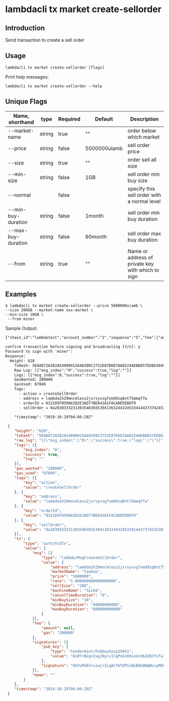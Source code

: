 # lambdacli tx market create-sellorder

## Introduction

Send transaction to create a sell order

## Usage

```
lambdacli tx market create-sellorder [flags]
```

Print help messages:
```
lambdacli tx market create-sellorder --help
```

## Unique Flags

| Name, shorthand    | type   | Required | Default  | Description                                                         |
| ------------------ | -----  | -------- | -------- | ------------------------------------------------------------------- |
| --market-name      | string | true     | ""           | order below which market | 
| --price            | string | false    | 5000000ulamb | sell order price|
| --size             | string | true     | ""           | order sell all size  |
| --min-size         | string | false    | 1GB          | sell order min buy size  |
| --normal           |        | false    |              | specify this sell order with a normal level   |
| --min-buy-duration | string | false    | 1month       |  sell order min buy duration  |
| --max-buy-duration | string | false    | 60month      | sell order max buy duration  | 
| --from             | string | true     | ""           |  Name or address of private key with which to sign |

## Examples

```
$ lambdacli tx market create-sellorder --price 5000000ulamb \
--size 200GB --market-name xxx-market \
--min-size 10GB \
 --from miner

```

Sample Output:
```txt
{"chain_id":"lambdatest","account_number":"2","sequence":"5","fee":{"amount":null,"gas":"200000"},"msgs":[{"type":"lambda/MsgCreateSellOrder","value":{"address":"lambda1h29mncmlezu2jsrsyvsg7vmd9zq8nt75mmqffw","marketName":"xxx-market","price":"5000000","rate":"1.000000000000000000","sellSize":"200","machineName":"SLL04","cancelTimeDuration":"0","minBuySize":"10","minBuyDuration":"2592000000000000","maxBuyDuration":"1555200000000000000"}}],"memo":""}

confirm transaction before signing and broadcasting [Y/n]: y
Password to sign with 'miner':
Response:
  Height: 628
    TxHash: 5E0A872A302A54090915A40309C2752E87D6D7AA0224AEBB857ED8630491FD60
    Raw Log: [{"msg_index":"0","success":true,"log":""}]
    Logs: [{"msg_index":0,"success":true,"log":""}]
    GasWanted: 200000
    GasUsed: 87049
    Tags: 
      - action = createSellOrder
      - address = lambda1h29mncmlezu2jsrsyvsg7vmd9zq8nt75mmqffw
      - orderId = 032105F059A62D2E3AD77BE042A1FACADD5EBEF9
      - sellOrder = 0a28303332313035463035394136324432453341443737424530343241314641434144443545424546391214ba8bb9e37fc8b8a9407023208f336d288079afd41a07353030303030302213313030303030303030303030303030303030302a130a05756c616d62120a3130303030303030303032033230303a033230304a0c08c4f5deed0510b0bc8a87035080c0e285e3685a1467860af5214d7ce482a026c9de976c6301a2a7c96205534c4c30346a0231307080b09dc2df017880e0a596bb11
      
    "timestamp": "2019-10-29T04:06:28Z"
```

```json
 {
 	"height": "628",
 	"txhash": "5E0A872A302A54090915A40309C2752E87D6D7AA0224AEBB857ED8630491FD60",
 	"raw_log": "[{\"msg_index\":\"0\",\"success\":true,\"log\":\"\"}]",
 	"logs": [{
 		"msg_index": "0",
 		"success": true,
 		"log": ""
 	}],
 	"gas_wanted": "200000",
 	"gas_used": "87049",
 	"tags": [{
 		"key": "action",
 		"value": "createSellOrder"
 	}, {
 		"key": "address",
 		"value": "lambda1h29mncmlezu2jsrsyvsg7vmd9zq8nt75mmqffw"
 	}, {
 		"key": "orderId",
 		"value": "032105F059A62D2E3AD77BE042A1FACADD5EBEF9"
 	}, {
 		"key": "sellOrder",
 		"value": "0a28303332313035463035394136324432453341443737424530343241314641434144443545424546391214ba8bb9e37fc8b8a9407023208f336d288079afd41a07353030303030302213313030303030303030303030303030303030302a130a05756c616d62120a3130303030303030303032033230303a033230304a0c08c4f5deed0510b0bc8a87035080c0e285e3685a1467860af5214d7ce482a026c9de976c6301a2a7c96205534c4c30346a0231307080b09dc2df017880e0a596bb11"
 	}],
 	"tx": {
 		"type": "auth/StdTx",
 		"value": {
 			"msg": [{
 				"type": "lambda/MsgCreateSellOrder",
 				"value": {
 					"address": "lambda1h29mncmlezu2jsrsyvsg7vmd9zq8nt75mmqffw",
 					"marketName": "taobao",
 					"price": "5000000",
 					"rate": "1.000000000000000000",
 					"sellSize": "200",
 					"machineName": "SLL04",
 					"cancelTimeDuration": "0",
 					"minBuySize": "10",
 					"minBuyDuration": "60000000000",
 					"maxBuyDuration": "600000000000"
 				}
 			}],
 			"fee": {
 				"amount": null,
 				"gas": "200000"
 			},
 			"signatures": [{
 				"pub_key": {
 					"type": "tendermint/PubKeySecp256k1",
 					"value": "A10Y+N2g+ZxgJ0y+v1lqPoUJH3xvUc06Id0Jfxfa38rM"
 				},
 				"signature": "OkVuM3BJ+uiwj+ZiqACYmTdPIiWiBAGQWqWviyMhFQMDFyHOUJf4otiZql0Xvr8tyEoGXEoGf17pR32EXeAE8w=="
 			}],
 			"memo": ""
 		}
 	},
 	"timestamp": "2019-10-29T04:06:28Z"
 }
```
